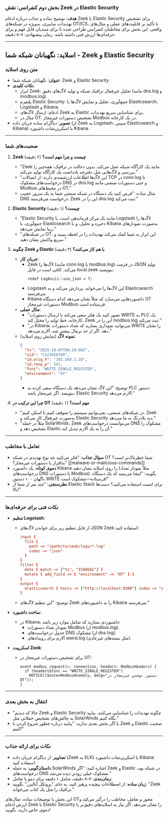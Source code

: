 ### بخش دوم کنفرانس: نقش Zeek در Elastic Security

**هدف**: توضیح ساده و جذاب درباره ادغام Zeek با Elastic Security برای تشخیص تهدیدات سایبری، به‌ویژه در شبکه‌های OT/ICS، با تأکید بر قابلیت‌های عملی و مثال‌های واقعی. این بخش برای مخاطبان کنفرانس طراحی شده تا برای مبتدیان قابل فهم و برای حرفه‌ای‌ها ارزش فنی داشته باشد. زمان پیشنهادی: ۷-۸ دقیقه.

---

## اسلاید: نگهبانان شبکه شما - Zeek و Elastic Security

### متن روی اسلاید
- **عنوان**: نگهبانان شبکه شما: Zeek و Elastic Security
- **نکات کلیدی**:
  - ابزار Zeek: تحلیل غیرفعال ترافیک شبکه و تولید لاگ‌های دقیق (مانند dns.log و modbus.log).
  - پلتفرم Elastic Security: جمع‌آوری، تحلیل و نمایش لاگ‌ها با Elasticsearch، Logstash و Kibana.
  - ادغام: ارسال لاگ‌های Zeek به Elastic برای شناسایی سریع تهدیدات.
  - مثال در OT: تشخیص دستورات غیرمجاز Modbus در یک کارخانه.
- **تصویر**: دیاگرام ساده جریان داده (از Zeek به Logstash، سپس Elasticsearch و Kibana) یا اسکرین‌شات داشبورد Kibana.

---

### صحبت‌های شما

1. **Zeek چیست و چرا مهم است؟** (۲ دقیقه)
   - "Zeek مانند یک کارآگاه شبکه عمل می‌کند. بدون دخالت در ترافیک، همه‌چیز را بررسی و لاگ‌هایی مثل دفترچه یادداشت یک کارآگاه تولید می‌کند."
   - "این لاگ‌ها اطلاعات ارزشمندی دارند: از اتصالات TCP در conn.log تا درخواست‌های مشکوک DNS در dns.log و حتی دستورات صنعتی مانند Modbus در محیط‌های OT."
   - مثال ساده: "فرض کنید یک دستگاه در شبکه صنعتی شما به یک سرور عجیب DNS درخواست می‌فرستد. Zeek این را در dns.log ثبت می‌کند."

2. **Elastic Security چیست؟** (۱ دقیقه)
   - "Elastic Security مانند یک مرکز فرماندهی است. با Logstash لاگ‌ها را جمع‌آوری، با Elasticsearch ذخیره و تحلیل، و با Kibana به‌صورت نمودارهای زیبا نمایش می‌دهد."
   - "در شبکه‌های OT، این ابزار به شما کمک می‌کند تهدیدات را در لحظه ببینید و سریع واکنش نشان دهید."

3. **چگونه Zeek و Elastic با هم کار می‌کنند؟** (۳ دقیقه)
   - **جریان کار**:
     - Zeek لاگ‌ها را (مانند conn.log یا modbus.log) در فرمت JSON تولید می‌کند. کافی است در فایل local.zeek بنویسید:
       ```zeek:disable-run
       redef LogAscii::use_json = T;
       ```
     - Logstash این لاگ‌ها را می‌خواند، پردازش می‌کند و به Elasticsearch می‌فرستد.
     - Kibana داشبوردهایی می‌سازد که مثلاً نشان می‌دهد کدام دستگاه OT دستورات غیرمجاز Modbus فرستاده است.
   - **مثال عملی**:
     - "تصور کنید یک هکر سعی می‌کند با ارسال دستورات WRITE به PLC یک کارخانه، خط تولید را مختل کند. Zeek این را در modbus.log ثبت می‌کند."
     - "در Kibana، می‌توانید نموداری بسازید که تعداد دستورات WRITE را نشان دهد. اگر از حد نرمال بیشتر شد، آلارم می‌دهد."
   - **نمونه لاگ** (نمایش روی اسلاید):
     ```json
     {
       "ts": "2025-10-07T08:18:00Z",
       "uid": "C123456789",
       "id.orig_h": "192.168.1.10",
       "id.resp_p": 502,
       "func": "WRITE_SINGLE_REGISTER",
       "environment": "OT"
     }
     ```
     - توضیح: "این لاگ نشان می‌دهد یک دستگاه سعی کرده به PLC دستور بنویسد. اگر غیرمجاز باشد، Elastic Security آلارم می‌دهد."

4. **چرا این ترکیب در OT مهم است؟** (۱ دقیقه)
   - "در شبکه‌های صنعتی، نمی‌توانیم سیستم را متوقف کنیم تا اسکن کنیم. Zeek به‌صورت غیرفعال کار می‌کند و Elastic Security دید بلادرنگ به ما می‌دهد."
   - "مثلاً در حمله SolarWinds، Zeek می‌توانست درخواست‌های DNS مشکوک را تشخیص دهد و Elastic آن را به یک آلارم تبدیل کند."

---

### تعامل با مخاطب
- **سؤال جذاب**: "فکر می‌کنید چه نوع تهدیدی در شبکه OT شما خطرناک‌تر است؟ بدافزار یا دستورات غیرمجاز؟" [[malware-or-malicious-commands]]
- **دموی کوتاه**: یک داشبورد Kibana را روی اسلاید نشان دهید (مثلاً نمودار تعداد درخواست‌های DNS یا دستورات Modbus). بگویید: "اینجا می‌بینید که یک دستگاه ناگهان ۱۰۰ دستور WRITE فرستاده—مشکوک است!"
- **نظرسنجی**: "چند نفر از شما از Elastic Stack برای امنیت استفاده می‌کنید؟ دست‌ها بالا!"

---

### نکات فنی برای حرفه‌ای‌ها
- **تنظیم Logstash**:
  - از فایل تنظیم زیر برای خواندن لاگ‌های JSON Zeek استفاده کنید:
    ```conf
    input {
      file {
        path => "/path/to/zeek/logs/*.log"
        codec => "json"
      }
    }
    filter {
      date { match => ["ts", "ISO8601"] }
      mutate { add_field => { "environment" => "OT" } }
    }
    output {
      elasticsearch { hosts => ["http://localhost:9200"] index => "zeek-%{+YYYY.MM.dd}" }
    }
    ```
  - توضیح: "این تنظیم لاگ‌های Zeek را به داشبوردهای Kibana می‌فرستد."

- **ساخت داشبورد**:
  - در Kibana، داشبوردی بسازید که شامل موارد زیر باشد:
    - نمودار تعداد دستورات Modbus (از modbus.log).
    - جدول درخواست‌های DNS مشکوک (از dns.log).
    - آلارم برای رویدادهای weird.log (مثل بسته‌های غیرعادی).

- **اسکریپت Zeek**:
  - برای تشخیص دستورات غیرمجاز در OT:
    ```zeek
    event modbus_request(c: connection, headers: ModbusHeaders) {
      if (headers$func == "WRITE_SINGLE_REGISTER")
        NOTICE([$note=ModbusAnomaly, $msg="دستور نوشتن غیرمجاز در OT"]);
    }
    ```

---

### انتقال به بخش بعدی
- "حالا که دیدیم Zeek و Elastic Security چگونه تهدیدات را شناسایی می‌کنند، بیایید به چالش‌های تشخیص حملاتی مثل SolarWinds نگاه کنیم."
- یا اگر بخش بعدی ندارید: "بیایید درباره چطور شروع کردن با Zeek و Elastic صحبت کنیم!"

---

### نکات برای ارائه جذاب
- **تصاویر**: از دیاگرام جریان داده (Zeek به ELK) یا اسکرین‌شات داشبورد Kibana استفاده کنید.
- **داستان‌گویی**: به حمله SolarWinds اشاره کنید: "اگر Zeek و Elastic در شبکه بود، درخواست‌های DNS مشکوک خیلی زودتر دیده می‌شد."
- **زمان‌بندی**: ۷-۸ دقیقه، شامل ۱ دقیقه برای دمو یا تعامل.
- **زبان ساده**: از اصطلاحات پیچیده پرهیز کنید. به جای "پروتکل آنالیزر" بگویید: "Zeek ترافیک را مثل یک کتاب می‌خواند."

این بخش با توضیحات ساده، مثال‌های OTمحور و تعامل، مخاطب را درگیر می‌کند و ارزش ادغام Zeek با Elastic Security را نشان می‌دهد. اگر نیاز به اسلایدهای دقیق‌تر یا دموی خاص دارید، بگویید!
```